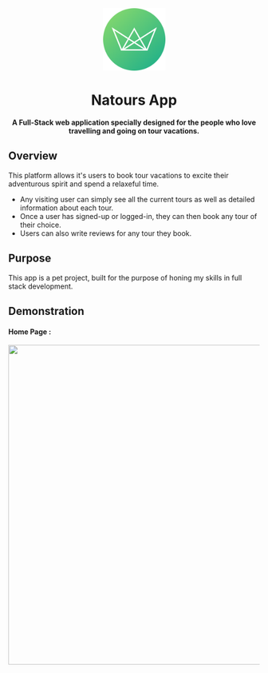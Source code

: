 <div align='center'>
  <img src='./public/img/logo-green-round.png'/ height="125" width="125">
  <h1>Natours App</h1>
  <p><strong>A Full-Stack web application specially designed for the people who love travelling and going on tour vacations.</strong></p>
</div>

## Overview

This platform allows it's users to book tour vacations to excite their adventurous spirit and spend a relaxeful time.

- Any visiting user can simply see all the current tours as well as detailed information about each tour.
- Once a user has signed-up or logged-in, they can then book any tour of their choice.
- Users can also write reviews for any tour they book.

## Purpose

This app is a pet project, built for the purpose of honing my skills in full stack development.

## Demonstration

#### Home Page :

<img src="https://github.com/roubalsehgal/Natours-App/blob/main/public/screenshots/home-screen.png" height="640" width="640">
